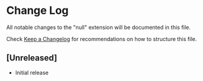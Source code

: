 # Change Log

All notable changes to the "null" extension will be documented in this file.

Check [Keep a Changelog](http://keepachangelog.com/) for recommendations on how to structure this file.

## [Unreleased]

- Initial release